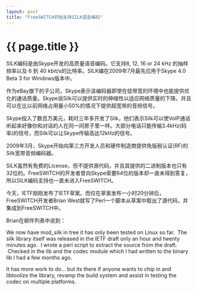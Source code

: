 ```yaml
---
layout: post
title: "FreeSWITCH开始支持SILK语音编码"
---
```


# {{ page.title }}

SILK编码是由Skype开发的高质量语音编码。它支持8, 12, 16 or 24 kHz 的抽样频率以及 6 到 40 kbit/s的比特率。SILK编在2009年7月最先应用于Skype 4.0 Beta 3 for Windows版本中。

作为eBay旗下的子公司，Skype表示该编码器即使在低带宽的环境中也能提供优化的通话质量。Skype说Silk可以提供实时的伸缩性以适应网络质量的下降，并且可以在比以前网络占用量小50%的情况下提供超宽带的音频信号。

Skype投入了数百万美元，耗时三年多开发了Silk，他们表示Silk可以使VoIP通话听起来好像你和对话的人在同一间房子里一样。大部分电话只能传输3.4kHz(码率)的信号，而Silk可以让Skype传输高达12kHz的信号。

2009年3月，Skype开始向第三方开发人员和硬件制造商提供免版税认证(RF)的Silk宽带音频编码器。

SILK虽然有免费的License，但不提供源代码，并且其提供的二进制版本也只有32位的。FreeSWITCH的开发者曾向Skype索要64位的版本却一直未得到答复，所以SILK编码支持也一直未进入FreeSWITCH。

今天，IETF刚刚发布了IETF草案。而仅在草案发布一小时20分钟后，FreeSWITCH开发者Brian West就写了Perl一个脚本从草案中取出了源代码，并集成到FreeSWITCH中。

Brian在邮件列表中说到：


We now have mod_silk in tree it has only been tested on Linux so far.  The silk library itself was released in the IETF draft only an hour and twenty minutes ago.  I wrote a perl script to extract the source from the draft.  Checked in the lib and the codec module which I had written to the binary lib I had a few months ago.

It has more work to do... but its there if anyone wants to chip in and libtoolize the library, revamp the build system and assist in testing the codec on multiple platforms.

